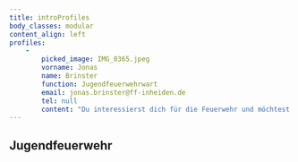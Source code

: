 ```yaml
---
title: introProfiles
body_classes: modular
content_align: left
profiles:
    -
        picked_image: IMG_0365.jpeg
        vorname: Jonas
        name: Brinster
        function: Jugendfeuerwehrwart
        email: jonas.brinster@ff-inheiden.de
        tel: null
        content: "Du interessierst dich für die Feuerwehr und möchtest gerne Zeit mit anderen Jugendlichen verbringen? Du bist zwischen 10 und 17 Jahren alt? Du bist gerne mit anderen Jugendfeuerwehren auf Zeltlagern, Ausflügen und Wettkämpfen unterwegs? Dann bist du bei uns genau richtig!\n\nBei uns kannst du spannende Einblicke in die Welt der Feuerwehr gewinnen. Hier lernst du, wie man Brände löscht, Erste Hilfe leistet und technische Geräte bedient. Dabei kommt der Spaß nicht zu kurz: Neben dem regelmäßigen Feuerwehrunterricht und den Übungen veranstalten wir zahlreiche Spieleabende, Sportturniere und Bastelaktionen.\n\nZu den besonderen Highlights gehören unsere Zeltlager und Ausflüge. Jedes Jahr nehmen wir an spannenden Wettkämpfen mit anderen Jugendfeuerwehren teil. Da kannst du dein Können unter Beweis stellen. Außerdem haben wir spezielle Events wie Nachtwanderungen, Lagerfeuerabende und spannende Berufsfeuerwehrtage im Angebot. An diesen Tagen erlebst du den Alltag der Berufsfeuerwehr hautnah: Du nimmst an simulierten Einsätzen teil, lernst den Umgang mit professionellem Equipment und erfährst, wie ein echter 24-Stunden-Dienst bei der Feuerwehr aussieht.\n\nUnsere erfahrenen Betreuerinnen und Betreuer sind immer für dich da und sorgen dafür, dass du dich bei uns wohlfühlst und immer jemanden zum Ansprechen hast. Gemeinsam arbeiten wir im Team und erleben unvergessliche Momente.\n\nKomm einfach vorbei und schau dir an, was wir alles zu bieten haben! Sei Teil unserer Gemeinschaft und erlebe die Faszination Feuerwehr hautnah. Wir freuen uns auf dich!"
---
```


## Jugendfeuerwehr